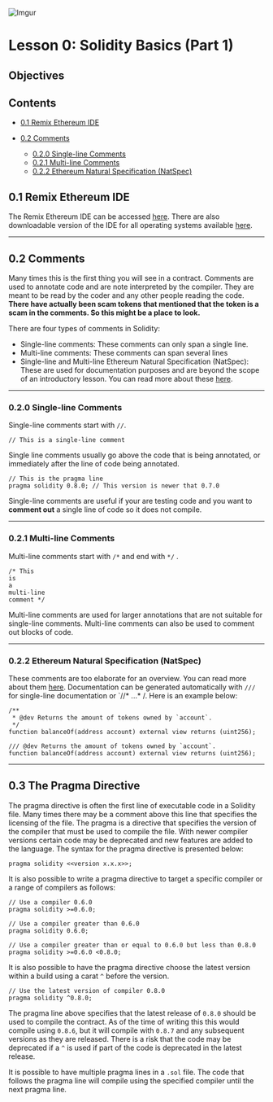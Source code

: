 ![Imgur](https://i.imgur.com/gT8GfNx.png)

# Lesson 0: Solidity Basics (Part 1)

## Objectives



## Contents

- [0.1 Remix Ethereum IDE](#0.1) 

- [0.2 Comments](#0.2)
  - [0.2.0 Single-line Comments](#0.2.0)
  - [0.2.1 Multi-line Comments](#0.2.1)
  - [0.2.2 Ethereum Natural Specification (NatSpec)](#0.2.2)



## 0.1 Remix Ethereum IDE <a name='0.1'></a>

The Remix Ethereum IDE can be accessed [here](https://remix.ethereum.org/). There are also downloadable version of the IDE for all operating systems available [here](https://github.com/ethereum/remix-desktop/releases).

---

## 0.2 Comments <a name='0.2'></a>

Many times this is the first thing you will see in a contract. Comments are used to annotate code and are note interpreted by the compiler. They are meant to be read by the coder and any other people reading the code. **There have actually been scam tokens that mentioned that the token is a scam in the comments. So this might be a place to look.**

There are four types of comments in Solidity:

- Single-line comments: These comments can only span a single line.
- Multi-line comments: These comments can span several lines
- Single-line and Multi-line Ethereum Natural Specification (NatSpec): These are used for documentation purposes and are beyond the scope of an introductory lesson. You can read more about these [here](https://docs.soliditylang.org/en/develop/natspec-format.html).

---

### 0.2.0 Single-line Comments <a name='0.2.0'></a>

Single-line comments start with `//`.

```
// This is a single-line comment
```

Single line comments usually go above the code that is being annotated, or immediately after the line of code being annotated.

```
// This is the pragma line
pragma solidity 0.8.0; // This version is newer that 0.7.0
```

Single-line comments are useful if your are testing code and you want to **comment out** a single line of code so it does not compile.

---

### 0.2.1 Multi-line Comments <a name='0.2.1'></a>

Multi-line comments start with `/*` and end with `*/` .

```
/* This
is
a
multi-line
comment */
```

Multi-line comments are used for larger annotations that are not suitable for single-line comments. Multi-line comments can also be used to comment out blocks of code.

---

### 0.2.2 Ethereum Natural Specification (NatSpec) <a name='0.2.2'></a>

These comments are too elaborate for an overview. You can read more about them [here](https://docs.soliditylang.org/en/develop/natspec-format.html).  Documentation can be generated automatically with `///` for single-line documentation or `//* ...*  /. Here is an example below:

```
/**
 * @dev Returns the amount of tokens owned by `account`.
 */
function balanceOf(address account) external view returns (uint256);
```

```
/// @dev Returns the amount of tokens owned by `account`.
function balanceOf(address account) external view returns (uint256);
```



---

## 0.3 The Pragma Directive

The pragma directive is often the first line of executable code in a Solidity file. Many times there may be a comment above this line that specifies the licensing of the file. The pragma is a directive that specifies the version of the compiler that must be used to compile the file. With newer compiler versions certain code may be deprecated and new features are added to the language. The syntax for the pragma directive is presented below:

```
pragma solidity <<version x.x.x>>;
```

It is also possible to write a pragma directive to target a specific compiler or a range of compilers as follows:

```
// Use a compiler 0.6.0
pragma solidity >=0.6.0;        

// Use a compiler greater than 0.6.0
pragma solidity 0.6.0;

// Use a compiler greater than or equal to 0.6.0 but less than 0.8.0
pragma solidity >=0.6.0 <0.8.0; 
```

It is also possible to have the pragma directive choose the latest version within a build using a carat `^` before the version.

```
// Use the latest version of compiler 0.8.0
pragma solidity ^0.8.0; 
```

The pragma line above specifies that the latest release of `0.8.0` should be used to compile the contract. As of the time of writing this this would compile using `0.8.6`, but it will compile with `0.8.7` and any subsequent versions as they are released. There is a risk that the code may be deprecated if a `^` is used if part of the code is deprecated in the latest release.

It is possible to have multiple pragma lines in a `.sol` file. The code that follows the pragma line will compile using the specified compiler until the next pragma line.

